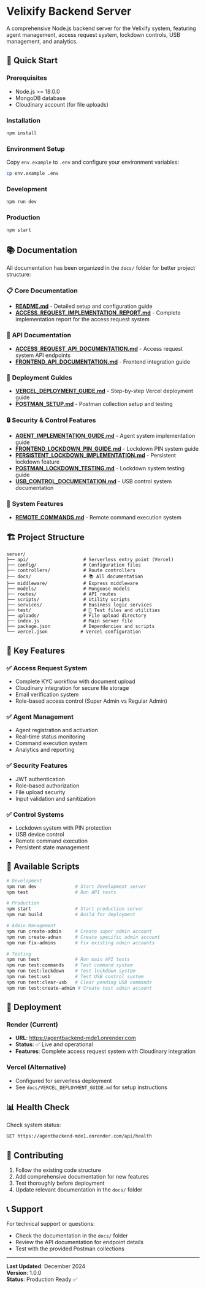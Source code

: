 # Velixify Backend Server

A comprehensive Node.js backend server for the Velixify system, featuring agent management, access request system, lockdown controls, USB management, and analytics.

## 🚀 Quick Start

### Prerequisites
- Node.js >= 18.0.0
- MongoDB database
- Cloudinary account (for file uploads)

### Installation
```bash
npm install
```

### Environment Setup
Copy `env.example` to `.env` and configure your environment variables:
```bash
cp env.example .env
```

### Development
```bash
npm run dev
```

### Production
```bash
npm start
```

## 📚 Documentation

All documentation has been organized in the `docs/` folder for better project structure:

### 📋 **Core Documentation**
- **[README.md](docs/README.md)** - Detailed setup and configuration guide
- **[ACCESS_REQUEST_IMPLEMENTATION_REPORT.md](docs/ACCESS_REQUEST_IMPLEMENTATION_REPORT.md)** - Complete implementation report for the access request system

### 🔧 **API Documentation**
- **[ACCESS_REQUEST_API_DOCUMENTATION.md](docs/ACCESS_REQUEST_API_DOCUMENTATION.md)** - Access request system API endpoints
- **[FRONTEND_API_DOCUMENTATION.md](docs/FRONTEND_API_DOCUMENTATION.md)** - Frontend integration guide

### 🚀 **Deployment Guides**
- **[VERCEL_DEPLOYMENT_GUIDE.md](docs/VERCEL_DEPLOYMENT_GUIDE.md)** - Step-by-step Vercel deployment guide
- **[POSTMAN_SETUP.md](docs/POSTMAN_SETUP.md)** - Postman collection setup and testing

### 🔒 **Security & Control Features**
- **[AGENT_IMPLEMENTATION_GUIDE.md](docs/AGENT_IMPLEMENTATION_GUIDE.md)** - Agent system implementation guide
- **[FRONTEND_LOCKDOWN_PIN_GUIDE.md](docs/FRONTEND_LOCKDOWN_PIN_GUIDE.md)** - Lockdown PIN system guide
- **[PERSISTENT_LOCKDOWN_IMPLEMENTATION.md](docs/PERSISTENT_LOCKDOWN_IMPLEMENTATION.md)** - Persistent lockdown feature
- **[POSTMAN_LOCKDOWN_TESTING.md](docs/POSTMAN_LOCKDOWN_TESTING.md)** - Lockdown system testing guide
- **[USB_CONTROL_DOCUMENTATION.md](docs/USB_CONTROL_DOCUMENTATION.md)** - USB control system documentation

### 📡 **System Features**
- **[REMOTE_COMMANDS.md](docs/REMOTE_COMMANDS.md)** - Remote command execution system

## 🏗️ Project Structure

```
server/
├── api/                    # Serverless entry point (Vercel)
├── config/                 # Configuration files
├── controllers/            # Route controllers
├── docs/                   # 📚 All documentation
├── middleware/             # Express middleware
├── models/                 # Mongoose models
├── routes/                 # API routes
├── scripts/                # Utility scripts
├── services/               # Business logic services
├── test/                   # 🧪 Test files and utilities
├── uploads/                # File upload directory
├── index.js                # Main server file
├── package.json            # Dependencies and scripts
└── vercel.json            # Vercel configuration
```

## 🌟 Key Features

### ✅ **Access Request System**
- Complete KYC workflow with document upload
- Cloudinary integration for secure file storage
- Email verification system
- Role-based access control (Super Admin vs Regular Admin)

### ✅ **Agent Management**
- Agent registration and activation
- Real-time status monitoring
- Command execution system
- Analytics and reporting

### ✅ **Security Features**
- JWT authentication
- Role-based authorization
- File upload security
- Input validation and sanitization

### ✅ **Control Systems**
- Lockdown system with PIN protection
- USB device control
- Remote command execution
- Persistent state management

## 🔧 Available Scripts

```bash
# Development
npm run dev              # Start development server
npm test                 # Run API tests

# Production
npm start                # Start production server
npm run build            # Build for deployment

# Admin Management
npm run create-admin     # Create super admin account
npm run create-adnan     # Create specific admin account
npm run fix-admins       # Fix existing admin accounts

# Testing
npm run test             # Run main API tests
npm run test:commands    # Test command system
npm run test:lockdown    # Test lockdown system
npm run test:usb         # Test USB control system
npm run test:clear-usb   # Clear pending USB commands
npm run test:create-admin # Create test admin account
```

## 🚀 Deployment

### Render (Current)
- **URL**: https://agentbackend-mde1.onrender.com
- **Status**: ✅ Live and operational
- **Features**: Complete access request system with Cloudinary integration

### Vercel (Alternative)
- Configured for serverless deployment
- See `docs/VERCEL_DEPLOYMENT_GUIDE.md` for setup instructions

## 📊 Health Check

Check system status:
```bash
GET https://agentbackend-mde1.onrender.com/api/health
```

## 🤝 Contributing

1. Follow the existing code structure
2. Add comprehensive documentation for new features
3. Test thoroughly before deployment
4. Update relevant documentation in the `docs/` folder

## 📞 Support

For technical support or questions:
- Check the documentation in the `docs/` folder
- Review the API documentation for endpoint details
- Test with the provided Postman collections

---

**Last Updated**: December 2024  
**Version**: 1.0.0  
**Status**: Production Ready ✅ 